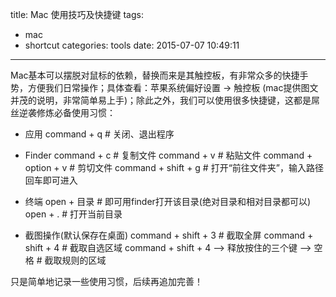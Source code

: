 title: Mac 使用技巧及快捷键
tags:
  - mac
  - shortcut
categories: tools
date: 2015-07-07 10:49:11
---
Mac基本可以摆脱对鼠标的依赖，替换而来是其触控板，有非常众多的快捷手势，方便我们日常操作；具体查看：苹果系统偏好设置 -> 触控板 (mac提供图文并茂的说明，非常简单易上手)；除此之外，我们可以使用很多快捷键，这都是屌丝逆袭修炼必备使用习惯：

- 应用
	   command + q		# 关闭、退出程序

- Finder
       command + c      # 复制文件
       command + v      # 粘贴文件
       command + option + v     # 剪切文件
       command + shift + g      # 打开“前往文件夹”，输入路径回车即可进入

- 终端
    	open + 目录		# 即可用finder打开该目录(绝对目录和相对目录都可以)
        open + .        # 打开当前目录

<!-- more -->

- 截图操作(默认保存在桌面)
    	command + shift + 3		# 截取全屏
        command + shift + 4		# 截取自选区域
        command + shift + 4  —> 释放按住的三个键 —> 空格   # 截取规则的区域

只是简单地记录一些使用习惯，后续再追加完善！